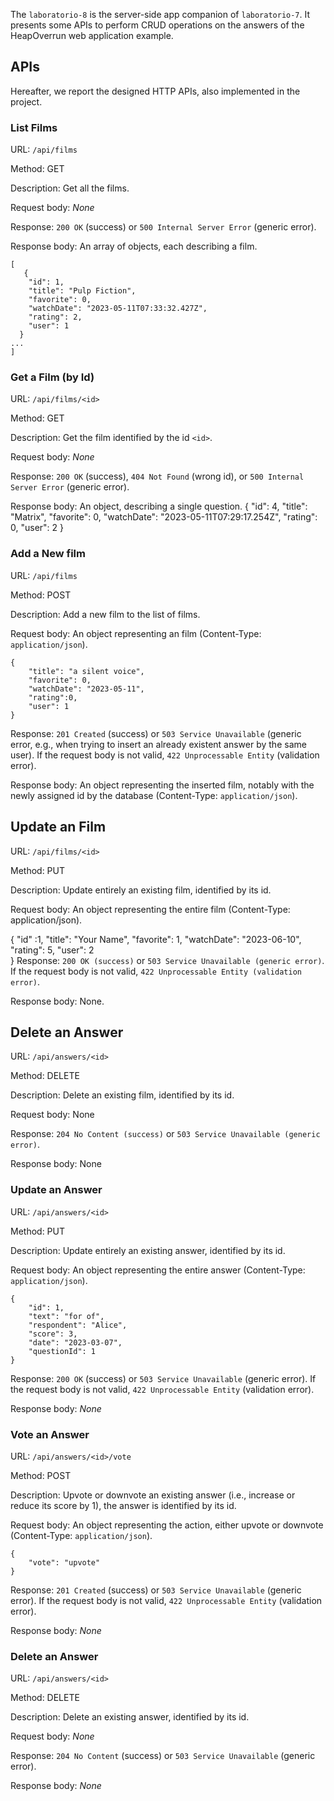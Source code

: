 
The `laboratorio-8` is the server-side app companion of ```laboratorio-7```. It presents some APIs to perform CRUD operations on the answers of the HeapOverrun web application example.

## APIs
Hereafter, we report the designed HTTP APIs, also implemented in the project.

### __List Films__

URL: `/api/films`

Method: GET

Description: Get all the films.

Request body: _None_

Response: `200 OK` (success) or `500 Internal Server Error` (generic error).

Response body: An array of objects, each describing a film.
```
[
   {
    "id": 1,
    "title": "Pulp Fiction",
    "favorite": 0,
    "watchDate": "2023-05-11T07:33:32.427Z",
    "rating": 2,
    "user": 1
  }
...
]
```

### __Get a Film (by Id)__

URL: `/api/films/<id>`

Method: GET

Description: Get the film identified by the id `<id>`.

Request body: _None_

Response: `200 OK` (success), `404 Not Found` (wrong id), or `500 Internal Server Error` (generic error).

Response body: An object, describing a single question.
{
  "id": 4,
  "title": "Matrix",
  "favorite": 0,
  "watchDate": "2023-05-11T07:29:17.254Z",
  "rating": 0,
   "user": 2
}

### __Add a New film__

URL: `/api/films`

Method: POST

Description: Add a new film to the list of films.

Request body: An object representing an film (Content-Type: `application/json`).
```
{
    "title": "a silent voice",
    "favorite": 0,
    "watchDate": "2023-05-11",
    "rating":0,
    "user": 1
}
```

Response: `201 Created` (success) or `503 Service Unavailable` (generic error, e.g., when trying to insert an already existent answer by the same user). If the request body is not valid, `422 Unprocessable Entity` (validation error).

Response body: An object representing the inserted film, notably with the newly assigned id by the database (Content-Type: `application/json`).

## Update an Film
URL: `/api/films/<id>`

Method: PUT

Description: Update entirely an existing film, identified by its id.

Request body: An object representing the entire film (Content-Type: application/json).

{
    "id" :1,
    "title": "Your Name",
    "favorite": 1,
    "watchDate": "2023-06-10",
    "rating": 5,
    "user": 2    
}
Response: `200 OK (success)` or `503 Service Unavailable (generic error)`. If the request body is not valid, `422 Unprocessable Entity (validation error)`.


Response body: None.

## Delete an Answer

URL: `/api/answers/<id>`

Method: DELETE

Description: Delete an existing film, identified by its id.

Request body: None

Response: `204 No Content (success)` or `503 Service Unavailable (generic error)`.

Response body: None







































### __Update an Answer__

URL: `/api/answers/<id>`

Method: PUT

Description: Update entirely an existing answer, identified by its id.

Request body: An object representing the entire answer (Content-Type: `application/json`).
```
{
    "id": 1,
    "text": "for of",
    "respondent": "Alice",
    "score": 3,
    "date": "2023-03-07",
    "questionId": 1
}
```

Response: `200 OK` (success) or `503 Service Unavailable` (generic error). If the request body is not valid, `422 Unprocessable Entity` (validation error).

Response body: _None_


### __Vote an Answer__

URL: `/api/answers/<id>/vote`

Method: POST

Description: Upvote or downvote an existing answer (i.e., increase or reduce its score by 1), the answer is identified by its id.

Request body: An object representing the action, either upvote or downvote (Content-Type: `application/json`).  
```
{
    "vote": "upvote"
}
```

Response: `201 Created` (success) or `503 Service Unavailable` (generic error). If the request body is not valid, `422 Unprocessable Entity` (validation error).

Response body: _None_



### __Delete an Answer__

URL: `/api/answers/<id>`

Method: DELETE

Description: Delete an existing answer, identified by its id.

Request body: _None_

Response: `204 No Content` (success) or `503 Service Unavailable` (generic error).

Response body: _None_